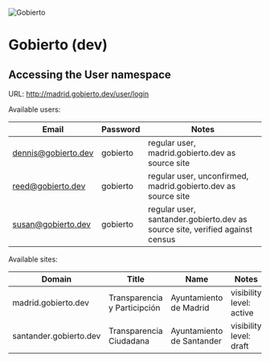 ![Gobierto](https://gobierto.es/assets/logo_gobierto.png)

# Gobierto (dev)

## Accessing the User namespace

URL: http://madrid.gobierto.dev/user/login

Available users:

| Email               | Password | Notes                                                                        |
| ---                 | ---      | ---                                                                          |
| dennis@gobierto.dev | gobierto | regular user, madrid.gobierto.dev as source site                             |
| reed@gobierto.dev   | gobierto | regular user, unconfirmed, madrid.gobierto.dev as source site                |
| susan@gobierto.dev  | gobierto | regular user, santander.gobierto.dev as source site, verified against census |

Available sites:

| Domain                 | Title                        | Name                      | Notes                    |
| ---                    | ---                          | ---                       | ---                      |
| madrid.gobierto.dev    | Transparencia y Participción | Ayuntamiento de Madrid    | visibility level: active |
| santander.gobierto.dev | Transparencia Ciudadana      | Ayuntamiento de Santander | visibility level: draft  |
